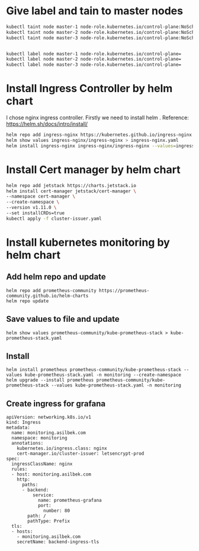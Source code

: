 # Give label and tain to master nodes

```bash
kubectl taint node master-1 node-role.kubernetes.io/control-plane:NoSchedule
kubectl taint node master-2 node-role.kubernetes.io/control-plane:NoSchedule
kubectl taint node master-3 node-role.kubernetes.io/control-plane:NoSchedule


kubectl label node master-1 node-role.kubernetes.io/control-plane=
kubectl label node master-2 node-role.kubernetes.io/control-plane=
kubectl label node master-3 node-role.kubernetes.io/control-plane=
```

# Install Ingress Controller by helm chart
I chose nginx ingress controller. Firstly we need to install helm . 
Reference: https://helm.sh/docs/intro/install/

```bash
helm repo add ingress-nginx https://kubernetes.github.io/ingress-nginx
helm show values ingress-nginx/ingress-nginx > ingress-nginx.yaml
helm install ingress-nginx ingress-nginx/ingress-nginx --values=ingress-nginx.yml --create-namespace

```

# Install Cert manager by helm chart

```bash
helm repo add jetstack https://charts.jetstack.io
helm install cert-manager jetstack/cert-manager \
--namespace cert-manager \
--create-namespace \
--version v1.11.0 \
--set installCRDs=true
kubectl apply -f cluster-issuer.yaml 
```

# Install kubernetes monitoring by helm chart

## Add helm repo and update
```
helm repo add prometheus-community https://prometheus-community.github.io/helm-charts
helm repo update
```

## Save values to file and update
```
helm show values prometheus-community/kube-prometheus-stack > kube-prometheus-stack.yaml
```

## Install
```
helm install prometheus prometheus-community/kube-prometheus-stack --values kube-prometheus-stack.yaml -n monitoring --create-namespace
helm upgrade --install prometheus prometheus-community/kube-prometheus-stack --values kube-prometheus-stack.yaml -n monitoring
```

## Create ingress for grafana
```
apiVersion: networking.k8s.io/v1
kind: Ingress
metadata:
  name: monitoring.asilbek.com
  namespace: monitoring
  annotations:
    kubernetes.io/ingress.class: nginx
    cert-manager.io/cluster-issuer: letsencrypt-prod
spec:
  ingressClassName: nginx
  rules:
  - host: monitoring.asilbek.com
    http:
      paths:
      - backend:
          service:
            name: prometheus-grafana
            port:
              number: 80
        path: /
        pathType: Prefix
  tls:
  - hosts:
    - monitoring.asilbek.com
    secretName: backend-ingress-tls
```